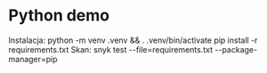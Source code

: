 # Python demo
Instalacja:
  python -m venv .venv && . .venv/bin/activate
  pip install -r requirements.txt
Skan:
  snyk test --file=requirements.txt --package-manager=pip
